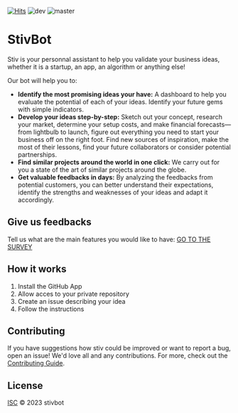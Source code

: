 [![Hits](https://hits.seeyoufarm.com/api/count/incr/badge.svg?url=https%3A%2F%2Fgithub.com%2FLucBerge%2Fstiv&count_bg=%2379C83D&title_bg=%23555555&icon=&icon_color=%23E7E7E7&title=hits&edge_flat=false)](https://hits.seeyoufarm.com)
![dev](https://img.shields.io/github/actions/workflow/status/stivbot/stivbot/deploy-dev.yml?label=deploy-dev)
![master](https://img.shields.io/github/actions/workflow/status/stivbot/stivbot/deploy-master.yml?label=deploy-master)


# StivBot 

Stiv is your personnal assistant to help you validate your business ideas, whether it is a startup, an app, an algorithm or anything else!

Our bot will help you to:
- **Identify the most promising ideas your have:** A dashboard to help you evaluate the potential of each of your ideas. Identify your future gems with simple indicators.
- **Develop your ideas step-by-step:** Sketch out your concept, research your market, determine your setup costs, and make financial forecasts—from lightbulb to launch, figure out everything you need to start your business off on the right foot. Find new sources of inspiration, make the most of their lessons, find your future collaborators or consider potential partnerships.
- **Find similar projects around the world in one click:** We carry out for you a state of the art of similar projects around the globe.
- **Get valuable feedbacks in days:** By analyzing the feedbacks from potential customers, you can better understand their expectations, identify the strengths and weaknesses of your ideas and adapt it accordingly.

## Give us feedbacks

Tell us what are the main features you would like to have: [GO TO THE SURVEY](https://docs.google.com/forms/d/e/1FAIpQLSeGtKxOjLO57NSpSwdnLebfLFwrPg7XzPMUFC-i8lhPih9bzQ/viewform) 

## How it works

1. Install the GitHub App
2. Allow acces to your private repository
3. Create an issue describing your idea
4. Follow the instructions

## Contributing

If you have suggestions how stiv could be improved or want to report a bug, open an issue! We'd love all and any contributions.
For more, check out the [Contributing Guide](CONTRIBUTING.md).

## License

[ISC](LICENSE) © 2023 stivbot

